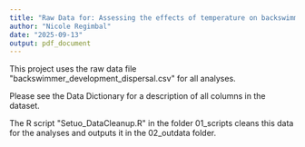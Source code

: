 ```yaml
---
title: "Raw Data for: Assessing the effects of temperature on backswimmer development and dispersal""
author: "Nicole Regimbal"
date: "2025-09-13"
output: pdf_document
---
```


This project uses the raw data file "backswimmer_development_dispersal.csv" for all analyses. 

Please see the Data Dictionary for a description of all columns in the dataset. 

The R script "Setuo_DataCleanup.R" in the folder 01_scripts cleans this data for the analyses and outputs it in the 02_outdata folder. 